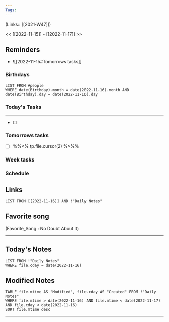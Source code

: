 ```yaml
---
Tags:
---
```

(Links:: [[2021-W47]])

<< [[2022-11-15]] - [[2022-11-17]] >>
## Reminders
- ![[2022-11-15#Tomorrows tasks]]
### Birthdays
```dataview
LIST FROM #people 
WHERE date(Birthday).month = date(2022-11-16).month AND date(Birthday).day = date(2022-11-16).day

```
### Today's Tasks
---
- [ ] 



### Tomorrows tasks
- [ ] %%<% tp.file.cursor(2) %>%%
### Week tasks
### Schedule

## Links
```dataview
LIST FROM [[2022-11-16]] AND !"Daily Notes"
```
## Favorite song
(Favorite_Song:: No Doubt About It)
___
## Today's Notes
```dataview
LIST FROM !"Daily Notes"
WHERE file.cday = date(2022-11-16)
```
## Modified Notes
```dataview
TABLE file.mtime AS "Modified", file.cday AS "Created" FROM !"Daily Notes" 
WHERE file.mtime > date(2022-11-16) AND file.mtime < date(2022-11-17) AND file.cday < date(2022-11-16)
SORT file.mtime desc
```
___
